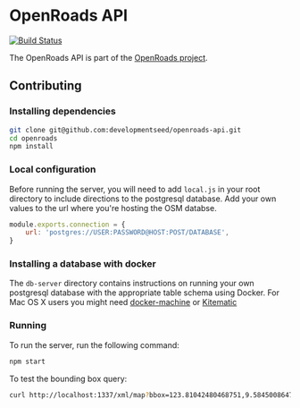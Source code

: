 # OpenRoads API
[![Build Status](https://magnum.travis-ci.com/developmentseed/openroads-api.svg?token=tqZJSdEbKcpsuN9Fxqua&branch=develop)](https://magnum.travis-ci.com/developmentseed/openroads-api)

The OpenRoads API is part of the [OpenRoads project](https://github.com/developmentseed/openroads).

## Contributing

### Installing dependencies
```sh
git clone git@github.com:developmentseed/openroads-api.git
cd openroads
npm install
```

### Local configuration

Before running the server, you will need to add `local.js` in your root directory to include directions to the postgresql database. Add your own values to the url where you're hosting the OSM databse.


```javascript
module.exports.connection = {
    url: 'postgres://USER:PASSWORD@HOST:POST/DATABASE',
}
```

### Installing a database with docker

The `db-server` directory contains instructions on running your own postgresql database with the appropriate table schema using Docker. For Mac OS X users you might need [docker-machine](https://github.com/docker/machine) or [Kitematic](https://kitematic.com/)


### Running

To run the server, run the following command:

```sh
npm start
```

To test the bounding box query:

```sh
curl http://localhost:1337/xml/map?bbox=123.81042480468751,9.584500864717155,123.81591796875,9.58991730708743
```
